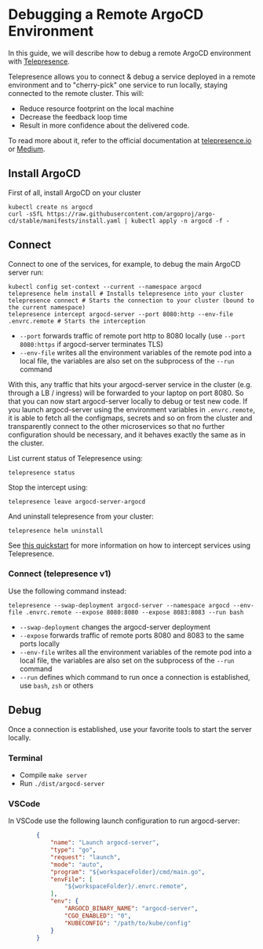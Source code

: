 # Debugging a Remote ArgoCD Environment

In this guide, we will describe how to debug a remote ArgoCD environment with [Telepresence](https://telepresence.io/).

Telepresence allows you to connect & debug a service deployed in a remote environment and to "cherry-pick" one service to run locally, staying connected to the remote cluster. This will:

* Reduce resource footprint on the local machine
* Decrease the feedback loop time
* Result in more confidence about the delivered code.

To read more about it, refer to the official documentation at [telepresence.io](https://telepresence.io/) or [Medium](https://medium.com/containers-101/development-environment-using-telepresence-634bd7210c26).

## Install ArgoCD
First of all, install ArgoCD on your cluster
```shell
kubectl create ns argocd
curl -sSfL https://raw.githubusercontent.com/argoproj/argo-cd/stable/manifests/install.yaml | kubectl apply -n argocd -f -
```

## Connect
Connect to one of the services, for example, to debug the main ArgoCD server run:
```shell
kubectl config set-context --current --namespace argocd
telepresence helm install # Installs telepresence into your cluster
telepresence connect # Starts the connection to your cluster (bound to the current namespace)
telepresence intercept argocd-server --port 8080:http --env-file .envrc.remote # Starts the interception
```
* `--port` forwards traffic of remote port http to 8080 locally (use `--port 8080:https` if argocd-server terminates TLS)
* `--env-file` writes all the environment variables of the remote pod into a local file, the variables are also set on the subprocess of the `--run` command

With this, any traffic that hits your argocd-server service in the cluster (e.g. through a LB / ingress) will be forwarded to your laptop on port 8080. So that you can now start argocd-server locally to debug or test new code. If you launch argocd-server using the environment variables in `.envrc.remote`, it is able to fetch all the configmaps, secrets and so on from the cluster and transparently connect to the other microservices so that no further configuration should be necessary, and it behaves exactly the same as in the cluster.

List current status of Telepresence using:
```shell
telepresence status
```

Stop the intercept using:
```shell
telepresence leave argocd-server-argocd
```

And uninstall telepresence from your cluster:
```shell
telepresence helm uninstall
```

See [this quickstart](https://www.telepresence.io/docs/latest/quick-start/) for more information on how to intercept services using Telepresence.

### Connect (telepresence v1)
Use the following command instead:
```shell
telepresence --swap-deployment argocd-server --namespace argocd --env-file .envrc.remote --expose 8080:8080 --expose 8083:8083 --run bash
```
* `--swap-deployment` changes the argocd-server deployment
* `--expose` forwards traffic of remote ports 8080 and 8083 to the same ports locally
* `--env-file` writes all the environment variables of the remote pod into a local file, the variables are also set on the subprocess of the `--run` command
* `--run` defines which command to run once a connection is established, use `bash`, `zsh` or others

## Debug
Once a connection is established, use your favorite tools to start the server locally.

### Terminal
* Compile `make server`
* Run `./dist/argocd-server`

### VSCode
In VSCode use the following launch configuration to run argocd-server:

```json
        {
            "name": "Launch argocd-server",
            "type": "go",
            "request": "launch",
            "mode": "auto",
            "program": "${workspaceFolder}/cmd/main.go",
            "envFile": [
                "${workspaceFolder}/.envrc.remote",
            ],
            "env": {
                "ARGOCD_BINARY_NAME": "argocd-server",
                "CGO_ENABLED": "0",
                "KUBECONFIG": "/path/to/kube/config"
            }
        }
```

